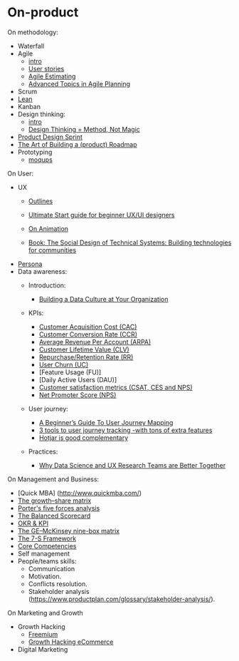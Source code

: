 # On-product
 
On methodology:
- Waterfall
- Agile
    - [intro]()
    - [User stories](https://www.youtube.com/watch?v=6q5-cVeNjCE&t=11s)
    - [Agile Estimating](https://www.youtube.com/watch?v=37zfyncCpkA)
    - [Advanced Topics in Agile Planning](https://www.youtube.com/watch?v=D2r2KryYAaY)
- Scrum
- [Lean](http://theleanstartup.com/principles)
- Kanban
- Design thinking:
    - [intro]()
    - [Design Thinking = Method, Not Magic](https://www.youtube.com/watch?v=vSuK2C89yjA)
- [Product Design Sprint](https://github.com/thoughtbot/design-sprint)
- [The Art of Building a (product) Roadmap](https://www.youtube.com/watch?v=rLXcdzBQslM)
- Prototyping
    - [moqups](https://moqups.com/)

On User:
- UX
    - [Outlines](https://lawsofux.com/)
    - [Ultimate Start guide for beginner UX/UI designers](https://uxdesign.cc/ultimate-start-guide-for-beginner-ux-ui-designer-b848be089589)
    - [On Animation](https://uxplanet.org/animation-that-matters-adding-value-to-your-interface-65496fe4c182)
    
    - [Book: The Social Design of Technical Systems: Building technologies for communities](https://www.interaction-design.org/literature/book/the-social-design-of-technical-systems-building-technologies-for-communities-2nd-edition)
- [Persona](https://optinmonster.com/how-to-create-a-concrete-buyer-persona-with-templates-examples/)
- Data awareness:
    - Introduction:  
      - [Building a Data Culture at Your Organization](https://www.slideshare.net/LucianoPesci1/dawn-of-the-data-age-building-a-data-culture-at-your-organization)
  - KPIs:
    - [Customer Acquisition Cost (CAC)](https://neilpatel.com/blog/customer-acquisition-cost/)
    - [Customer Conversion Rate (CCR)](https://www.bigcommerce.com/blog/easy-way-to-measure-product-conversion-rate/)
    - [Average Revenue Per Account (ARPA)](https://saasmetrics.co/average-revenue-per-account/)
    - [Customer Lifetime Value (CLV)](https://en.wikipedia.org/wiki/Customer_lifetime_value)
    - [Repurchase/Retention Rate (RR)](https://medium.com/@matsutton/repurchase-rate-the-most-overlooked-ecommerce-kpi-337bccde184b)
    - [User Churn (UC)](https://clevertap.com/blog/churn-rate-mobile-app/)
    - [Feature Usage (FU)]
    - [Daily Active Users (DAU)]
    - [Customer satisfaction metrics (CSAT, CES and NPS)](https://www.checkmarket.com/blog/csat-ces-nps-compared/)
    - [Net Promoter Score (NPS)](https://www.forbes.com/sites/shephyken/2016/12/03/how-effective-is-net-promoter-score-nps/#6d8a207823e4)
    
    
  - User journey:
    - [A Beginner’s Guide To User Journey Mapping](https://uxplanet.org/a-beginners-guide-to-user-journey-mapping-bd914f4c517c)
    - [3 tools to user journey tracking -with tons of extra features](http://marketlytics.com/blog/mixpanel-vs-kissmetrics-vs-amplitude)
    - [Hotjar is good complementary](https://www.hotjar.com/)
  - Practices:
    - [Why Data Science and UX Research Teams are Better Together](https://vimeo.com/226958716)



On Management and Business:
- [Quick MBA] (http://www.quickmba.com/)
- [The growth–share matrix](https://www.bcg.com/documents/file13904.pdf)
- [Porter's five forces analysis](https://en.wikipedia.org/wiki/Porter%27s_five_forces_analysis)
- [The Balanced Scorecard](https://hbr.org/video/3633937148001/the-explainer-the-balanced-scorecard)
- [OKR & KPI](https://www.perdoo.com/blog/okr-vs-kpi/)
- [The GE–McKinsey nine-box matrix](https://www.mckinsey.com/business-functions/strategy-and-corporate-finance/our-insights/enduring-ideas-the-ge-and-mckinsey-nine-box-matrix)
- [The 7-S Framework](https://www.mckinsey.com/business-functions/strategy-and-corporate-finance/our-insights/enduring-ideas-the-7-s-framework)
- [Core Competencies](https://www.bain.com/insights/management-tools-2011-core-competencies)
- Self management 
- People/teams skills:
  - Communication
  - Motivation.
  - Conflicts resolution.
  - Stakeholder analysis (https://www.productplan.com/glossary/stakeholder-analysis/).


On Marketing and Growth 
- Growth Hacking
    - [Freemium](https://blog.hubspot.com/service/freemium)
    - [Growth Hacking eCommerce](https://www.coredna.com/blogs/ecommerce-growth-hacks)
- Digital Marketing
